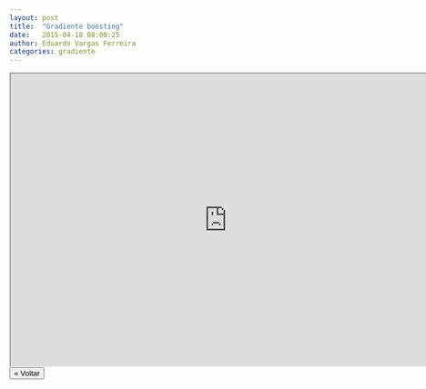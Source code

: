 ```yaml
---
layout: post
title:  "Gradiente boosting"
date:   2015-04-18 08:00:25
author: Eduardo Vargas Ferreira
categories: gradiente
---
```


<center>
<iframe width="760" height="515" src="https://www.youtube.com/embed/BWJtRWVfw3s?autoplay=0"> </iframe>
</center>


<FORM>
<INPUT Type="BUTTON" align="left" Value="&laquo; Voltar" Onclick="window.location.href='https://eduardoleg.github.io/ML4all/1parte/'">
</FORM>
